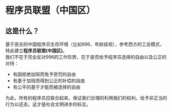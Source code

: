 # 程序员联盟（中国区）

## 这是什么？

基于恶劣的中国程序员生存环境（比如996，年龄歧视），参考西方的工会模式，特此建立**程序员联盟(中国区)**。  
我们不在于完全反对996的工作形势，在于是否给予程序员选择的自由以及公正的对待：
* 有因拒绝加班而免予受罚的自由
* 有基于加班而得到公正的补偿的自由
* 有公平的基于才能而被选择的自由

为此，所有的程序员应联合起来，保证我们合理的利用我们的权利，给予非正当的行为以还击。这才是社会文明进步的标志。

